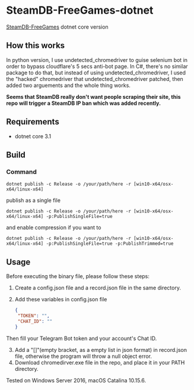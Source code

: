 # SteamDB-FreeGames-dotnet
 [SteamDB-FreeGames](https://github.com/azhuge233/SteamDB-FreeGames) dotnet core version

## How this works

In python version, I use undetected_chromedriver to guise selenium bot in order to bypass cloudflare's 5 secs anti-bot page. In C#, there's no similar package to do that, but instead of using undetected_chromedriver, I used the "hacked" chromedriver that undetected_chromedriver patched, then added two arguements and the whole thing works.

**Seems that SteamDB really don't want people scraping their site, this repo will trigger a SteamDB IP ban which was added recently.**

## Requirements

- dotnet core 3.1

## Build

### Command

```
dotnet publish -c Release -o /your/path/here -r [win10-x64/osx-x64/linux-x64]
```

publish as a single file

```
dotnet publish -c Release -o /your/path/here -r [win10-x64/osx-x64/linux-x64] -p:PublishSingleFile=true
```

and enable compression if you want to

```
dotnet publish -c Release -o /your/path/here -r [win10-x64/osx-x64/linux-x64] -p:PublishSingleFile=true -p:PublishTrimmed=true
```

## Usage

Before executing the binary file, please follow these steps:

1. Create a config.json file and a record.json file in the same directory.

2. Add these variables in config.json file

   ```json
   {
   	"TOKEN": "",
   	"CHAT_ID": ""
   }
   ```
   

Then fill your Telegram Bot token and your account's Chat ID.

3. Add a "[]"(empty bracket, as a empty list in json format) in record.json file, otherwise the program will throw a null object error.
4. Download chromedirver.exe file in the repo, and place it in your PATH directory. 

Tested on Windows Server 2016, macOS Catalina 10.15.6.


